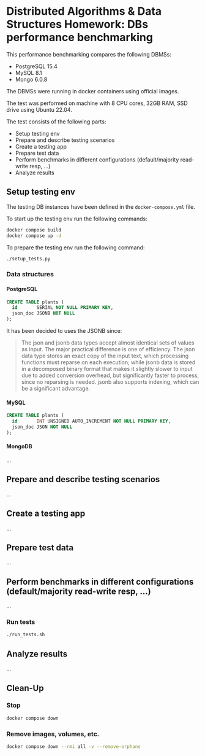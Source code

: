 # Distributed Algorithms & Data Structures Homework: DBs performance benchmarking

This performance benchmarking compares the following DBMSs:
- PostgreSQL 15.4
- MySQL 8.1
- Mongo 6.0.8

The DBMSs were running in docker containers using official images.

The test was performed on machine with 8 CPU cores, 32GB RAM, SSD drive using Ubuntu 22.04.

The test consists of the following parts:
- Setup testing env
- Prepare and describe testing scenarios
- Create a testing app
- Prepare test data
- Perform benchmarks in different configurations (default/majority read-write resp, …)
- Analyze results

## Setup testing env

The testing DB instances have been defined in the `docker-compose.yml` file.

To start up the testing env run the following commands:
```sh
docker compose build
docker compose up -d
```

To prepare the testing env run the following command:
```sh
./setup_tests.py
```

### Data structures

#### PostgreSQL

```sql
CREATE TABLE plants (
  id       SERIAL NOT NULL PRIMARY KEY,
  json_doc JSONB NOT NULL
);
```

It has been decided to uses the JSONB since:
> The json and jsonb data types accept almost identical sets of values as input. The major practical difference is one of efficiency. The json data type stores an exact copy of the input text, which processing functions must reparse on each execution; while jsonb data is stored in a decomposed binary format that makes it slightly slower to input due to added conversion overhead, but significantly faster to process, since no reparsing is needed. jsonb also supports indexing, which can be a significant advantage.

#### MySQL

```sql
CREATE TABLE plants (
  id       INT UNSIGNED AUTO_INCREMENT NOT NULL PRIMARY KEY,
  json_doc JSON NOT NULL
);
```

#### MongoDB
...



## Prepare and describe testing scenarios
...

## Create a testing app
...

## Prepare test data
...

## Perform benchmarks in different configurations (default/majority read-write resp, …)
...
### Run tests
```sh
./run_tests.sh
```

## Analyze results
...

## Clean-Up

### Stop
```sh
docker compose down
```

### Remove images, volumes, etc.
```sh
docker compose down --rmi all -v --remove-orphans
```
